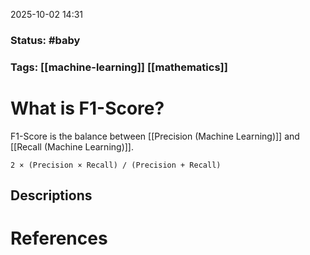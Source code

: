 2025-10-02 14:31

### Status: #baby

### Tags: [[machine-learning]] [[mathematics]]

# What is  F1-Score?

F1-Score is the balance between [[Precision (Machine Learning)]] and [[Recall (Machine Learning)]].

```2 × (Precision × Recall) / (Precision + Recall)```


## Descriptions





# References









